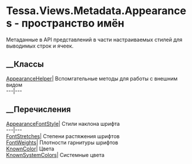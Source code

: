 # Tessa.Views.Metadata.Appearances - пространство имён
Метаданные в API представлений в части настраиваемых стилей для выводимых
строк и ячеек.
##  __Классы
[AppearanceHelper](T_Tessa_Views_Metadata_Appearances_AppearanceHelper.htm)|
Вспомгательные методы для работы с внешним видом  
---|---  
## __Перечисления
[AppearanceFontStyle](T_Tessa_Views_Metadata_Appearances_AppearanceFontStyle.htm)|
Стили наклона шрифта  
---|---  
[FontStretches](T_Tessa_Views_Metadata_Appearances_FontStretches.htm)|
Степени растяжения шрифтов  
[FontWeights](T_Tessa_Views_Metadata_Appearances_FontWeights.htm)|  Плотности
гарнитуры шрифтов  
[KnownColor](T_Tessa_Views_Metadata_Appearances_KnownColor.htm)|  Цвета  
[KnownSystemColors](T_Tessa_Views_Metadata_Appearances_KnownSystemColors.htm)|
Системные цвета
